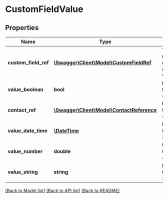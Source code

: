 # CustomFieldValue

## Properties
Name | Type | Description | Notes
------------ | ------------- | ------------- | -------------
**custom_field_ref** | [**\Swagger\Client\Model\CustomFieldRef**](CustomFieldRef.md) | This is a reference to the custom field we are setting this value for. | 
**value_boolean** | **bool** | Used only if CustomField.Type &#x3D;&#x3D; Checkbox | [optional] 
**contact_ref** | [**\Swagger\Client\Model\ContactReference**](ContactReference.md) | Used only if CustomField.Type &#x3D;&#x3D; Contact | [optional] 
**value_date_time** | [**\DateTime**](\DateTime.md) | Used only if CustomField.Type &#x3D;&#x3D; Date || CustomField.Type &#x3D;&#x3D; DateTime | [optional] 
**value_number** | **double** | Used only if CustomField.Type &#x3D;&#x3D; Number || CustomField.Type &#x3D;&#x3D; Currency | [optional] 
**value_string** | **string** | Used only if CustomField.Type &#x3D;&#x3D; TextEditor || CustomField.Type &#x3D;&#x3D; DropDownList | [optional] 

[[Back to Model list]](../README.md#documentation-for-models) [[Back to API list]](../README.md#documentation-for-api-endpoints) [[Back to README]](../README.md)


